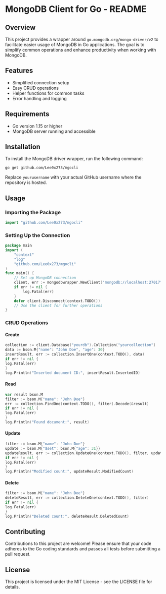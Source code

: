 
# MongoDB Client for Go - README
## Overview
This project provides a wrapper around `go.mongodb.org/mongo-driver/v2` to facilitate easier usage of MongoDB in Go applications. The goal is to simplify common operations and enhance productivity when working with MongoDB.
## Features
- Simplified connection setup
- Easy CRUD operations
- Helper functions for common tasks
- Error handling and logging
## Requirements
- Go version 1.15 or higher
- MongoDB server running and accessible
## Installation
To install the MongoDB driver wrapper, run the following command:
```bash
go get github.com/Lee0x273/mgocli
```
Replace `yourusername` with your actual GitHub username where the repository is hosted.
## Usage
### Importing the Package
```go
import "github.com/Lee0x273/mgocli"
```
### Setting Up the Connection
```go
package main
import (
	"context"
	"log"
	"github.com/Lee0x273/mgocli"
)
func main() {
	// Set up MongoDB connection
	client, err := mongodbwrapper.NewClient("mongodb://localhost:27017")
	if err != nil {
		log.Fatal(err)
	}
	defer client.Disconnect(context.TODO())
	// Use the client for further operations
}
```
### CRUD Operations
#### Create
```go
collection := client.Database("yourdb").Collection("yourcollection")
data := bson.M{"name": "John Doe", "age": 30}
insertResult, err := collection.InsertOne(context.TODO(), data)
if err != nil {
log.Fatal(err)
}
log.Println("Inserted document ID:", insertResult.InsertedID)
```
#### Read
```go
var result bson.M
filter := bson.M{"name": "John Doe"}
err := collection.FindOne(context.TODO(), filter).Decode(&result)
if err != nil {
log.Fatal(err)
}
log.Println("Found document:", result)
```
#### Update
```go
filter := bson.M{"name": "John Doe"}
update := bson.M{"$set": bson.M{"age": 31}}
updateResult, err := collection.UpdateOne(context.TODO(), filter, update)
if err != nil {
log.Fatal(err)
}
log.Println("Modified count:", updateResult.ModifiedCount)
```
#### Delete
```go
filter := bson.M{"name": "John Doe"}
deleteResult, err := collection.DeleteOne(context.TODO(), filter)
if err != nil {
log.Fatal(err)
}
log.Println("Deleted count:", deleteResult.DeletedCount)
```
## Contributing
Contributions to this project are welcome! Please ensure that your code adheres to the Go coding standards and passes all tests before submitting a pull request.
## License
This project is licensed under the MIT License - see the LICENSE file for details.
